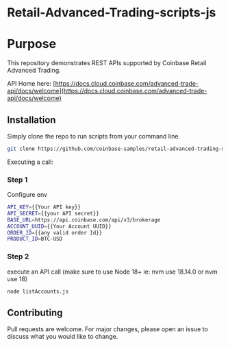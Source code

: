 # Retail-Advanced-Trading-scripts-js

# Purpose

This repository demonstrates REST APIs supported by Coinbase Retail Advanced Trading.

API Home here: [https://docs.cloud.coinbase.com/advanced-trade-api/docs/welcome](https://docs.cloud.coinbase.com/advanced-trade-api/docs/welcome)

## Installation

Simply clone the repo to run scripts from your command line. 

```bash
git clone https://github.com/coinbase-samples/retail-advanced-trading-scripts-js.git
```

Executing a call:

### Step 1
Configure env

```bash
API_KEY={{Your API key}}
API_SECRET={{your API secret}} 
BASE_URL=https://api.coinbase.com/api/v3/brokerage
ACCOUNT_UUID={{Your Account UUID}}
ORDER_ID={{any valid order Id}}
PRODUCT_ID=BTC-USD
```

### Step 2

execute an API call (make sure to use Node 18+ ie: nvm use 18.14.0 or nvm use 18)

```bash
node listAccounts.js
```

## Contributing
Pull requests are welcome. For major changes, please open an issue to discuss what you would like to change.
